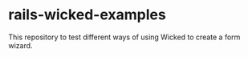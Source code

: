 # rails-wicked-examples
This repository to test different ways of using Wicked to create a form wizard.
